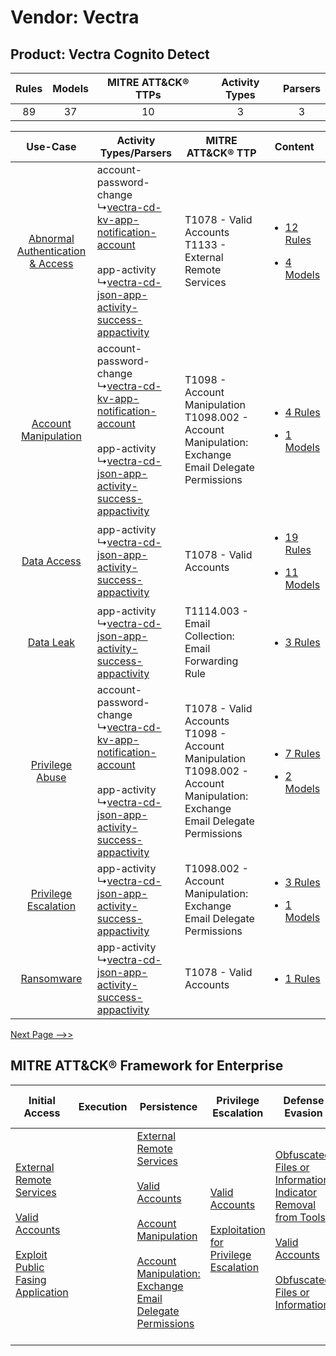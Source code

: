 Vendor: Vectra
==============
Product: Vectra Cognito Detect
------------------------------
| Rules | Models | MITRE ATT&CK® TTPs | Activity Types | Parsers |
|:-----:|:------:|:------------------:|:--------------:|:-------:|
|  89   |   37   |         10         |       3        |    3    |

|    Use-Case    | Activity Types/Parsers    | MITRE ATT&CK® TTP    | Content    |
|:----:| ---- | ---- | ---- |
| [Abnormal Authentication & Access](../../../UseCases/uc_abnormal_authentication_&_access.md) |  account-password-change<br> ↳[vectra-cd-kv-app-notification-account](Ps/pC_vectracdkvappnotificationaccount.md)<br><br> app-activity<br> ↳[vectra-cd-json-app-activity-success-appactivity](Ps/pC_vectracdjsonappactivitysuccessappactivity.md)<br> | T1078 - Valid Accounts<br>T1133 - External Remote Services<br>    | [<ul><li>12 Rules</li></ul><ul><li>4 Models</li></ul>](RM/r_m_vectra_vectra_cognito_detect_Abnormal_Authentication_&_Access.md) |
|    [Account Manipulation](../../../UseCases/uc_account_manipulation.md)    |  account-password-change<br> ↳[vectra-cd-kv-app-notification-account](Ps/pC_vectracdkvappnotificationaccount.md)<br><br> app-activity<br> ↳[vectra-cd-json-app-activity-success-appactivity](Ps/pC_vectracdjsonappactivitysuccessappactivity.md)<br> | T1098 - Account Manipulation<br>T1098.002 - Account Manipulation: Exchange Email Delegate Permissions<br>    | [<ul><li>4 Rules</li></ul><ul><li>1 Models</li></ul>](RM/r_m_vectra_vectra_cognito_detect_Account_Manipulation.md)    |
|    [Data Access](../../../UseCases/uc_data_access.md)    |  app-activity<br> ↳[vectra-cd-json-app-activity-success-appactivity](Ps/pC_vectracdjsonappactivitysuccessappactivity.md)<br>    | T1078 - Valid Accounts<br>    | [<ul><li>19 Rules</li></ul><ul><li>11 Models</li></ul>](RM/r_m_vectra_vectra_cognito_detect_Data_Access.md)    |
|    [Data Leak](../../../UseCases/uc_data_leak.md)    |  app-activity<br> ↳[vectra-cd-json-app-activity-success-appactivity](Ps/pC_vectracdjsonappactivitysuccessappactivity.md)<br>    | T1114.003 - Email Collection: Email Forwarding Rule<br>    | [<ul><li>3 Rules</li></ul>](RM/r_m_vectra_vectra_cognito_detect_Data_Leak.md)    |
|    [Privilege Abuse](../../../UseCases/uc_privilege_abuse.md)    |  account-password-change<br> ↳[vectra-cd-kv-app-notification-account](Ps/pC_vectracdkvappnotificationaccount.md)<br><br> app-activity<br> ↳[vectra-cd-json-app-activity-success-appactivity](Ps/pC_vectracdjsonappactivitysuccessappactivity.md)<br> | T1078 - Valid Accounts<br>T1098 - Account Manipulation<br>T1098.002 - Account Manipulation: Exchange Email Delegate Permissions<br> | [<ul><li>7 Rules</li></ul><ul><li>2 Models</li></ul>](RM/r_m_vectra_vectra_cognito_detect_Privilege_Abuse.md)    |
|    [Privilege Escalation](../../../UseCases/uc_privilege_escalation.md)    |  app-activity<br> ↳[vectra-cd-json-app-activity-success-appactivity](Ps/pC_vectracdjsonappactivitysuccessappactivity.md)<br>    | T1098.002 - Account Manipulation: Exchange Email Delegate Permissions<br>    | [<ul><li>3 Rules</li></ul><ul><li>1 Models</li></ul>](RM/r_m_vectra_vectra_cognito_detect_Privilege_Escalation.md)    |
|    [Ransomware](../../../UseCases/uc_ransomware.md)    |  app-activity<br> ↳[vectra-cd-json-app-activity-success-appactivity](Ps/pC_vectracdjsonappactivitysuccessappactivity.md)<br>    | T1078 - Valid Accounts<br>    | [<ul><li>1 Rules</li></ul>](RM/r_m_vectra_vectra_cognito_detect_Ransomware.md)    |
[Next Page -->>](2_ds_vectra_vectra_cognito_detect.md)

MITRE ATT&CK® Framework for Enterprise
--------------------------------------
| Initial Access                                                                                                                                                                                                                         | Execution | Persistence                                                                                                                                                                                                                                                                                                                                 | Privilege Escalation                                                                                                                                          | Defense Evasion                                                                                                                                                                                                                                                               | Credential Access | Discovery | Lateral Movement | Collection                                                                                                                                                            | Command and Control                                                                                                                       | Exfiltration | Impact |
| -------------------------------------------------------------------------------------------------------------------------------------------------------------------------------------------------------------------------------------- | --------- | ------------------------------------------------------------------------------------------------------------------------------------------------------------------------------------------------------------------------------------------------------------------------------------------------------------------------------------------- | ------------------------------------------------------------------------------------------------------------------------------------------------------------- | ----------------------------------------------------------------------------------------------------------------------------------------------------------------------------------------------------------------------------------------------------------------------------- | ----------------- | --------- | ---------------- | --------------------------------------------------------------------------------------------------------------------------------------------------------------------- | ----------------------------------------------------------------------------------------------------------------------------------------- | ------------ | ------ |
| [External Remote Services](https://attack.mitre.org/techniques/T1133)<br><br>[Valid Accounts](https://attack.mitre.org/techniques/T1078)<br><br>[Exploit Public Fasing Application](https://attack.mitre.org/techniques/T1190)<br><br> |           | [External Remote Services](https://attack.mitre.org/techniques/T1133)<br><br>[Valid Accounts](https://attack.mitre.org/techniques/T1078)<br><br>[Account Manipulation](https://attack.mitre.org/techniques/T1098)<br><br>[Account Manipulation: Exchange Email Delegate Permissions](https://attack.mitre.org/techniques/T1098/002)<br><br> | [Valid Accounts](https://attack.mitre.org/techniques/T1078)<br><br>[Exploitation for Privilege Escalation](https://attack.mitre.org/techniques/T1068)<br><br> | [Obfuscated Files or Information: Indicator Removal from Tools](https://attack.mitre.org/techniques/T1027/005)<br><br>[Valid Accounts](https://attack.mitre.org/techniques/T1078)<br><br>[Obfuscated Files or Information](https://attack.mitre.org/techniques/T1027)<br><br> |                   |           |                  | [Email Collection](https://attack.mitre.org/techniques/T1114)<br><br>[Email Collection: Email Forwarding Rule](https://attack.mitre.org/techniques/T1114/003)<br><br> | [Proxy: Multi-hop Proxy](https://attack.mitre.org/techniques/T1090/003)<br><br>[Proxy](https://attack.mitre.org/techniques/T1090)<br><br> |              |        |